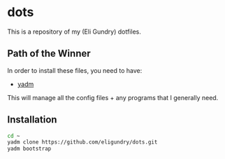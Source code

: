 # dots

This is a repository of my (Eli Gundry) dotfiles.

## Path of the Winner

In order to install these files, you need to have:

* [yadm](https://yadm.io/)

This will manage all the config files + any programs that I generally need.

## Installation

```bash
cd ~
yadm clone https://github.com/eligundry/dots.git
yadm bootstrap
```
